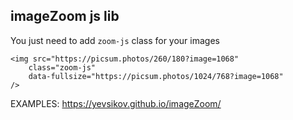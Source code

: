 ## imageZoom js lib

You just need to add `zoom-js` class for your images

```
<img src="https://picsum.photos/260/180?image=1068"  
    class="zoom-js"  
    data-fullsize="https://picsum.photos/1024/768?image=1068"  
/>
```

EXAMPLES: https://yevsikov.github.io/imageZoom/
